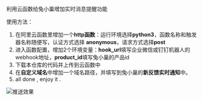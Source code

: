 利用云函数给兔小巢增加实时消息提醒功能

使用方法：
1. 在阿里云函数里增加一个**http函数**：运行环境选择**python3**，函数名称和触发器名称随便写，认证方式选择 **anonymous**，请求方式选择**post**
2. 进入函数配置，增加2个环境变量：**hook_url**填写企业微信或钉钉机器人的webhook地址，**product_id**填写兔小巢的产品id
3. 下载本仓库的代码并上传到云函数中
4. 在**自定义域名**中增加一个域名路径，并填写到兔小巢的**新反馈实时通知**中。
5. all done , enjoy it .

![推送效果](https://txc.gtimg.com/data/1368/2020/1123/bc4edd50c5ed82211935a3bc2965e6e1.jpeg)
